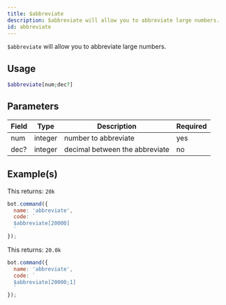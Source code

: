 ```yaml
---
title: $abbreviate
description: $abbreviate will allow you to abbreviate large numbers.
id: abbreviate
---
```


`$abbreviate` will allow you to abbreviate large numbers.

## Usage

```php
$abbreviate[num;dec?]
```

## Parameters 


| Field | Type    | Description                    | Required |
| ----- | ------- | ------------------------------ | -------- |
| num   | integer | number to abbreviate           | yes      |
| dec?  | integer | decimal between the abbreviate | no       |

## Example(s)

This returns: `20k`

```javascript
bot.command({
  name: 'abbreviate',
  code: `
  $abbreviate[20000]
  `
});
```

This returns: `20.0k`

```javascript
bot.command({
  name: 'abbreviate',
  code: `
  $abbreviate[20000;1]
  `
});
```
